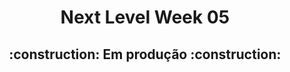 
<h1 align=center>
Next Level Week 05
</h1>
<h2 align=center>
:construction: Em produção :construction:
</h2>
